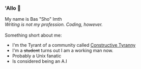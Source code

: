### 'Allo 👋

My name is Bas "Sho" Imth  
_Writing is not my profession.
Coding, however._
<br>  
Something short about me:

- I'm the Tyrant of a community called [Constructive Tyranny](https://tyrant.gg)
- I'm a ~~student~~ turns out I am a working man now.
- Probably a Unix fanatic
- Is considered being an A.I
